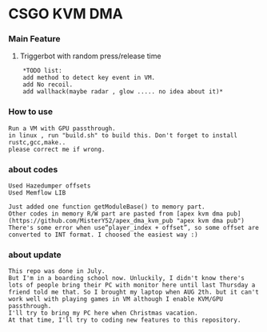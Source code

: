 # CSGO KVM DMA

### Main Feature
1. Triggerbot with random press/release time

```
	*TODO list:
	add method to detect key event in VM.
	add No recoil.
	add wallhack(maybe radar , glow ..... no idea about it)*
```
### How to use
	Run a VM with GPU passthrough.
	in linux , run "build.sh" to build this. Don't forget to install rustc,gcc,make..
	please correct me if wrong.

### about codes
	Used Hazedumper offsets
 	Used Memflow LIB
  
	Just added one function getModuleBase() to memory part.
	Other codes in memory R/W part are pasted from [apex kvm dma pub](https://github.com/MisterY52/apex_dma_kvm_pub "apex kvm dma pub")
	There's some error when use“player_index + offset”, so some offset are converted to INT format. I choosed the easiest way :)

### about update
	This repo was done in July.
	But I'm in a boarding school now. Unluckily, I didn't know there's lots of people bring their PC with monitor here until last Thursday a friend told me that. So I brought my laptop when AUG 2th. but it can't work well with playing games in VM although I enable KVM/GPU passthrough.
	I'll try to bring my PC here when Christmas vacation.
	At that time, I'll try to coding new features to this repository.





